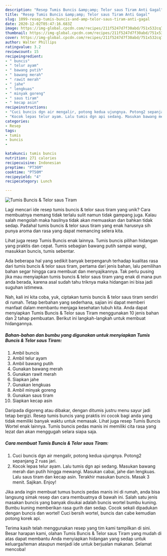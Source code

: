 ```yaml
---
description: "Resep Tumis Buncis &amp;amp; Telor saus Tiram Anti Gagal"
title: "Resep Tumis Buncis &amp;amp; Telor saus Tiram Anti Gagal"
slug: 1099-resep-tumis-buncis-and-amp-telor-saus-tiram-anti-gagal
date: 2020-12-02T05:47:16.683Z
image: https://img-global.cpcdn.com/recipes/211f5247d7f30abd/751x532cq70/tumis-buncis-telor-saus-tiram-foto-resep-utama.jpg
thumbnail: https://img-global.cpcdn.com/recipes/211f5247d7f30abd/751x532cq70/tumis-buncis-telor-saus-tiram-foto-resep-utama.jpg
cover: https://img-global.cpcdn.com/recipes/211f5247d7f30abd/751x532cq70/tumis-buncis-telor-saus-tiram-foto-resep-utama.jpg
author: Walter Phillips
ratingvalue: 3.2
reviewcount: 15
recipeingredient:
- " buncis"
- " telur ayam"
- " bawang putih"
- " bawang merah"
- " rawit merah"
- " jahe"
- " lengkuas"
- " minyak goreng"
- " saus tiram"
- " kecap asin"
recipeinstructions:
- "Cuci buncis dgn air mengalir, potong kedua ujungnya. Potong2 sepanjang 2 ruas jari."
- "Kocok lepas telur ayam. Lalu tumis dgn api sedang. Masukan bawang merah dan putih hingga mewangi. Masukan cabai, jahe dan lengkuas. Lalu saus tiram dan kecap asin. Terakhir masukan buncis. Masak 3 menit. Sajikan. Enjoy!"
categories:
- Resep
tags:
- tumis
- buncis
- 

katakunci: tumis buncis  
nutrition: 271 calories
recipecuisine: Indonesian
preptime: "PT36M"
cooktime: "PT50M"
recipeyield: "4"
recipecategory: Lunch

---
```



![Tumis Buncis &amp; Telor saus Tiram](https://img-global.cpcdn.com/recipes/211f5247d7f30abd/751x532cq70/tumis-buncis-telor-saus-tiram-foto-resep-utama.jpg)

Lagi mencari ide resep tumis buncis &amp; telor saus tiram yang unik? Cara membuatnya memang tidak terlalu sulit namun tidak gampang juga. Kalau salah mengolah maka hasilnya tidak akan memuaskan dan bahkan tidak sedap. Padahal tumis buncis &amp; telor saus tiram yang enak harusnya sih punya aroma dan rasa yang dapat memancing selera kita.

Lihat juga resep Tumis Buncis enak lainnya. Tumis buncis pilihan hidangan yang praktis dan cepat. Tumis sebagian bawang putih sampai wangi, masukkan buncis, tumis sebentar.

Ada beberapa hal yang sedikit banyak berpengaruh terhadap kualitas rasa dari tumis buncis &amp; telor saus tiram, pertama dari jenis bahan, lalu pemilihan bahan segar hingga cara membuat dan menyajikannya. Tak perlu pusing jika mau menyiapkan tumis buncis &amp; telor saus tiram yang enak di mana pun anda berada, karena asal sudah tahu triknya maka hidangan ini bisa jadi suguhan istimewa.


Nah, kali ini kita coba, yuk, ciptakan tumis buncis &amp; telor saus tiram sendiri di rumah. Tetap berbahan yang sederhana, sajian ini dapat memberi manfaat dalam membantu menjaga kesehatan tubuh kita. Anda dapat menyiapkan Tumis Buncis &amp; Telor saus Tiram menggunakan 10 jenis bahan dan 2 tahap pembuatan. Berikut ini langkah-langkah untuk membuat hidangannya.

<!--inarticleads1-->

##### Bahan-bahan dan bumbu yang digunakan untuk menyiapkan Tumis Buncis &amp; Telor saus Tiram:

1. Ambil  buncis
1. Ambil  telur ayam
1. Ambil  bawang putih
1. Gunakan  bawang merah
1. Gunakan  rawit merah
1. Siapkan  jahe
1. Gunakan  lengkuas
1. Ambil  minyak goreng
1. Gunakan  saus tiram
1. Siapkan  kecap asin


Daripada digoreng atau dibakar, dengan ditumis justru menu sayur jadi tetap bergizi. Resep tumis buncis yang praktis ini cocok bagi anda yang tidak memiliki banyak waktu untuk memasak. Lihat juga resep Tumis Buncis Wortel enak lainnya. Tumis buncis pedas manis ini memiliki cita rasa yang lezat dan akan menggugah selara siapa saja. 

<!--inarticleads2-->

##### Cara membuat Tumis Buncis &amp; Telor saus Tiram:

1. Cuci buncis dgn air mengalir, potong kedua ujungnya. Potong2 sepanjang 2 ruas jari.
1. Kocok lepas telur ayam. Lalu tumis dgn api sedang. Masukan bawang merah dan putih hingga mewangi. Masukan cabai, jahe dan lengkuas. Lalu saus tiram dan kecap asin. Terakhir masukan buncis. Masak 3 menit. Sajikan. Enjoy!


Jika anda ingin membuat tumus buncis pedas manis ini di rumah, anda bisa langsung simak resep dan cara membuatnya di bawah ini. Salah satu jenis masakan buncis yang banyak disukai adalah buncis wortel bumbu kuning. Bumbu kuning memberikan rasa gurih dan sedap. Cocok sekali dipadukan dengan buncis dan wortel! Cuci bersih wortel, buncis dan cabe kemudian potong korek api. 

Terima kasih telah menggunakan resep yang tim kami tampilkan di sini. Besar harapan kami, olahan Tumis Buncis &amp; Telor saus Tiram yang mudah di atas dapat membantu Anda menyiapkan hidangan yang sedap untuk keluarga/teman ataupun menjadi ide untuk berjualan makanan. Selamat mencoba!
